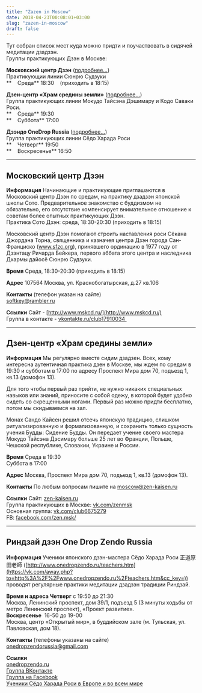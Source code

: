 ```yaml
---
title: "Zazen in Moscow"
date: 2018-04-23T00:08:01+03:00
slug: "zazen-in-moscow"
draft: false
---
```


Тут собран список мест куда можно придти и поучаствовать в сидячей медитации дзадзэн.  
Группы практикующих Дзэн в Москве:


**Московский центр Дзэн**
([подробнее...](#mskcd))  
Практикующии линии Сюнрю Судзуки  
**    Среда** 18:30    (приходить в 18:15)

**Дзен-центр «Храм средины земли»** ([подробнее...](#kaisen))  
Группа практикующих линии Мокудо Тайсэна Дэшимару и Кодо Саваки Роси.  
**    Среда** 19:30  
**    Суббота** 17:00

**Дзэндо OneDrop Russia** ([подробнее...](#onedrop))  
Группа практикующих линии Сёдо Харада Роси  
**    Четверг** 19:50  
**    Воскресенье** 16:50

* * *

<a id="mskcd" name="mskcd"></a>

## Московский центр Дзэн

**Информация**
Начинающие и практикующие приглашаются в Московский центр Дзэн по средам, на практику дзадзэн японской школы Сото. Предварительное знакомство с буддизмом не обязательно, его отсутствие компенсирует внимательное отношение к советам более опытных практикующих Дзэн.  
Практика Сото Дзэн: среда, 18:30-20:30 (приходить в 18:15)

Московский центр Дзэн помогают строить наставления роси Сёкана Джордана Торна, священника и казначея центра Дзэн города Сан-Франциско (www.sfzc.org), принявшего ординацию в 1977 году от Дзэнтацу Ричарда Бейкера, первого аббата этого центра и наследника Дхармы дайосё Сюнрю Судзуки.

**Время**
Среда, 18:30-20:30 (приходить в 18:15)

**Адрес**
107564 Москва, ул. Краснобогатырская, д.27 кв.106

**Контакты**
(телефон указан на сайте)  
[softkey@rambler.ru](mailto:softkey@rambler.ru)

**Ссылки**
Сайт - [http://www.mskcd.ru/](http://www.mskcd.ru/)  
Группа в контакте - [vkontakte.ru/club17910034 ](http://vkontakte.ru/club17910034 )

* * *

<a id="kaisen" name="kaisen"></a>

## Дзен-центр «Храм средины земли»

**Информация**
Мы регулярно вместе сидим дзадзен. Всех, кому интересна аутентичная практика дзен в Москве, мы ждем по средам в 19:30 и субботам в 17:00 по адресу Проспект Мира дом 70, подъезд 1, кв.13 (домофон 13).

Для того чтобы первый раз прийти, не нужно никаких специальных навыков или знаний, приносите с собой одежу, в которой будет удобно сидеть со скрещенными ногами. Первый раз можно придти бесплатно, потом мы скидываемся на зал.

Монах Сандо Кайсен решил отсечь японскую традицию, слишком ритуализированную и формализованную, и сохранить только сущность учения Будды: Сидение Будды. Он передает учение своего мастера Мокудо Тайсэна Дэсимару больше 25 лет во Франции, Польше, Чешской республике, Словакии, Украине и России.

**Время**
Среда в 19:30  
Суббота в 17:00

**Адрес**
Москва, Проспект Мира дом 70, подъезд 1, кв.13 (домофон 13).

**Контакты**
По любым вопросам пишите на [moscow@zen-kaisen.ru](mailto:moscow@zen-kaisen.ru)

**Ссылки**
Сайт: [zen-kaisen.ru](http://zen-kaisen.ru)  
Группа практикующих в Москве: [vk.com/zenmsk](http://vk.com/zenmsk)  
Основная группа: [vk.com/club6675279](http://vk.com/club6675279)  
FB: [facebook.com/zen.msk/](https://www.facebook.com/zen.msk)  

* * *

<a id="onedrop" name="onedrop"></a>

## Риндзай дзэн One Drop Zendo Russia

**Информация**
Ученики японского дзэн-мастера Сёдо Харада Роси 正道原田老師 ([http://www.onedropzendo.ru/teachers.htm](https://vk.com/away.php?to=http%3A%2F%2Fwww.onedropzendo.ru%2Fteachers.htm&cc_key=)) проводят регулярные практики медитации дзадзэн традиции Риндзай.

**Время и адреса**
**Четверг** с 19:50 до 21:30  
Москва, Ленинский проспект, дом 39/1, подъезд 5 (3 минуты ходьбы от метро Ленинский проспект), «Проект развитие».  
**Воскресенье**  16-50 до 19-00  
Москва, центр «Открытый мир», в буддийском зале (м. Тульская, ул. Павловская, дом 18).  

**Контакты**
(телефоны указаны на сайте)  
[onedropzendorussia@gmail.com](mailto:onedropzendorussia@gmail.com)

**Ссылки**<br/>
[onedropzendo.ru](http://onedropzendo.ru)  
[Группа ВКонтакте](http://vkontakte.ru/onedropzendorussia#/club10607242)  
[Группа на Facebook](http://www.facebook.com/groups/228754007156304/)  
[Ученики Сёдо Харада Роси в Европе и во всем мире](http://onedropzen.org/)  
